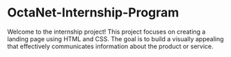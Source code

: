 # OctaNet-Internship-Program
Welcome to the internship project! This project focuses on creating a landing page using HTML and CSS. The goal is to build a visually appealing that effectively communicates information about the product or service.  
